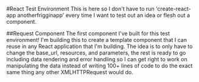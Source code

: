 #React Test Environment
This is here so I don't have to run 'create-react-app anotherfrigginapp' every time I want to test out an idea or flesh out a component.

##Request Component
The first component I've built for this test environment!
I'm building this to create a template component that I can reuse in any React application that I'm building. The idea is to only have to change the base_url, resources, and parameters, the rest is ready to go including data rendering and error handling so I can get right to work on manipulating the data instead of writing 100+ lines of code to do the exact same thing any other XMLHTTPRequest would do.
